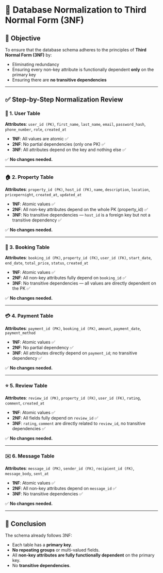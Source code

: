 # 🧮 Database Normalization to Third Normal Form (3NF)

## 🎯 Objective

To ensure that the database schema adheres to the principles of **Third Normal Form (3NF)** by:

* Eliminating redundancy
* Ensuring every non-key attribute is functionally dependent **only** on the primary key
* Ensuring there are **no transitive dependencies**

---

## ✅ Step-by-Step Normalization Review

### 🧑 1. User Table

**Attributes**:
`user_id (PK)`, `first_name`, `last_name`, `email`, `password_hash`, `phone_number`, `role`, `created_at`

* **1NF**: All values are atomic ✅
* **2NF**: No partial dependencies (only one PK) ✅
* **3NF**: All attributes depend on the key and nothing else ✅

✅ **No changes needed.**

---

### 🏠 2. Property Table

**Attributes**:
`property_id (PK)`, `host_id (FK)`, `name`, `description`, `location`, `pricepernight`, `created_at`, `updated_at`

* **1NF**: Atomic values ✅
* **2NF**: All non-key attributes depend on the whole PK (property\_id) ✅
* **3NF**: No transitive dependencies — `host_id` is a foreign key but not a transitive dependency ✅

✅ **No changes needed.**

---

### 📅 3. Booking Table

**Attributes**:
`booking_id (PK)`, `property_id (FK)`, `user_id (FK)`, `start_date`, `end_date`, `total_price`, `status`, `created_at`

* **1NF**: Atomic values ✅
* **2NF**: All non-key attributes fully depend on `booking_id` ✅
* **3NF**: No transitive dependencies — all values are directly dependent on the PK ✅

✅ **No changes needed.**

---

### 💳 4. Payment Table

**Attributes**:
`payment_id (PK)`, `booking_id (FK)`, `amount`, `payment_date`, `payment_method`

* **1NF**: Atomic values ✅
* **2NF**: No partial dependency ✅
* **3NF**: All attributes directly depend on `payment_id`; no transitive dependency ✅

✅ **No changes needed.**

---

### ⭐ 5. Review Table

**Attributes**:
`review_id (PK)`, `property_id (FK)`, `user_id (FK)`, `rating`, `comment`, `created_at`

* **1NF**: Atomic values ✅
* **2NF**: All fields fully depend on `review_id` ✅
* **3NF**: `rating`, `comment` are directly related to `review_id`, no transitive dependencies ✅

✅ **No changes needed.**

---

### ✉️ 6. Message Table

**Attributes**:
`message_id (PK)`, `sender_id (FK)`, `recipient_id (FK)`, `message_body`, `sent_at`

* **1NF**: Atomic values ✅
* **2NF**: All non-key attributes depend on `message_id` ✅
* **3NF**: No transitive dependencies ✅

✅ **No changes needed.**

---

## 🧾 Conclusion

The schema already follows 3NF:

* Each table has a **primary key**.
* **No repeating groups** or multi-valued fields.
* All **non-key attributes are fully functionally dependent** on the primary key.
* No **transitive dependencies**.

